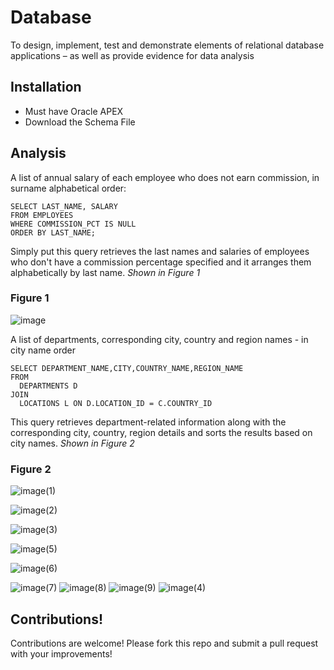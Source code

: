 # Database 

To design, implement, test and demonstrate elements of relational database applications – as well as provide evidence for data analysis

## Installation
- Must have Oracle APEX
- Download the Schema File

## Analysis
A list of annual salary of each employee who does not earn commission, in surname alphabetical order:

```
SELECT LAST_NAME, SALARY 
FROM EMPLOYEES
WHERE COMMISSION_PCT IS NULL
ORDER BY LAST_NAME;

```
Simply put this query retrieves the last names and salaries of employees who don't have a commission percentage specified and it arranges them alphabetically by last name.
*Shown in Figure 1*

### Figure 1
![image](https://github.com/user-attachments/assets/57a50a05-d486-4e67-929c-5ef0c0b9150e)

A list of departments, corresponding city, country and region names - in city name order

```
SELECT DEPARTMENT_NAME,CITY,COUNTRY_NAME,REGION_NAME
FROM
  DEPARTMENTS D
JOIN
  LOCATIONS L ON D.LOCATION_ID = C.COUNTRY_ID

```
This query retrieves department-related information along with the corresponding city, country, region details and sorts the results based on city names.
*Shown in Figure 2*

### Figure 2
![image(1)](https://github.com/user-attachments/assets/84b7f3b6-cbcd-47e9-8655-e65123416529)


![image(2)](https://github.com/user-attachments/assets/c8278127-17f4-47c6-ab5b-a663a9d78d29)


![image(3)](https://github.com/user-attachments/assets/e730e1c0-b896-4a5c-be48-977bccc47bb9)


![image(5)](https://github.com/user-attachments/assets/a07b137b-39a3-4d33-8c95-f28d0058ea1c)


![image(6)](https://github.com/user-attachments/assets/a691b190-7355-4e8e-9fcf-34aa4e278879)


![image(7)](https://github.com/user-attachments/assets/6a6be1f3-5308-4d3a-ae11-ee51be3ad66a)
![image(8)](https://github.com/user-attachments/assets/d504e519-33ef-4ebf-af30-da2cc5e4f936)
![image(9)](https://github.com/user-attachments/assets/7436edb6-08e3-4970-9ed2-329e57913f05)
![image(4)](https://github.com/user-attachments/assets/718ecb0d-4b2d-46ae-af29-46ddd22b27e1)


## Contributions!

Contributions are welcome! 
Please fork this repo and submit a pull request with your improvements!
